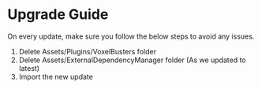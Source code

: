 # Upgrade Guide

On every update, make sure you follow the below steps to avoid any issues.

1. Delete Assets/Plugins/VoxelBusters folder
2. Delete Assets/ExternalDependencyManager folder (As we updated to latest)
3. Import the new update
